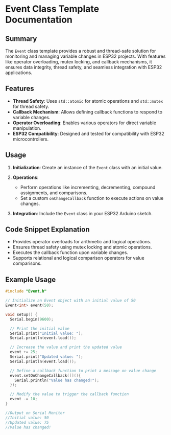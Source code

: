 # Event Class Template Documentation

## Summary
The `Event` class template provides a robust and thread-safe solution for monitoring and managing variable changes in ESP32 projects. With features like operator overloading, mutex locking, and callback mechanisms, it ensures data integrity, thread safety, and seamless integration with ESP32 applications.

## Features
- **Thread Safety**: Uses `std::atomic` for atomic operations and `std::mutex` for thread safety.
- **Callback Mechanism**: Allows defining callback functions to respond to variable changes.
- **Operator Overloading**: Enables various operators for direct variable manipulation.
- **ESP32 Compatibility**: Designed and tested for compatibility with ESP32 microcontrollers.

## Usage
1. **Initialization**: Create an instance of the `Event` class with an initial value.
   
2. **Operations**:
   - Perform operations like incrementing, decrementing, compound assignments, and comparisons.
   - Set a custom `onChangeCallback` function to execute actions on value changes.

3. **Integration**: Include the `Event` class in your ESP32 Arduino sketch.

## Code Snippet Explanation
- Provides operator overloads for arithmetic and logical operations.
- Ensures thread safety using mutex locking and atomic operations.
- Executes the callback function upon variable changes.
- Supports relational and logical comparison operators for value comparisons.

## Example Usage
```cpp
#include "Event.h"

// Initialize an Event object with an initial value of 50
Event<int> event(50);

void setup() {
  Serial.begin(9600);

  // Print the initial value
  Serial.print("Initial value: ");
  Serial.println(event.load());

  // Increase the value and print the updated value
  event += 25;
  Serial.print("Updated value: ");
  Serial.println(event.load());

  // Define a callback function to print a message on value change
  event.setOnChangeCallback([](){
    Serial.println("Value has changed!");
  });

  // Modify the value to trigger the callback function
  event -= 10;
}

//Output on Serial Monitor
//Initial value: 50
//Updated value: 75
//Value has changed!

